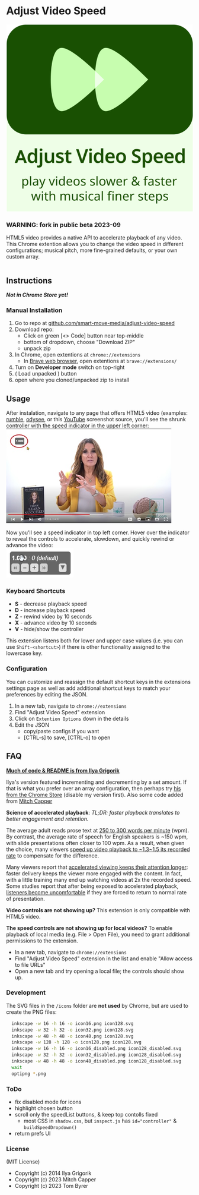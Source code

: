 # Adjust Video Speed

![Adjust Video Speed logo](https://raw.githubusercontent.com/smart-move-media/adjust-video-speed/master/img/adjust-video-speed.logo.svg)

### WARNING: fork in public beta 2023-09

HTML5 video provides a native API to accelerate playback of any video. This Chrome extention allows you to change the video speed in different configurations; musical pitch, more fine-grained defaults, or your own custom array.


~~~## _[Install Chrome Extension](https://github.com/smart-move-media/adjust-video-speed)
~~~

## Instructions
***Not in Chrome Store yet!***

### Manual Installation

  1. Go to repo at [github.com/smart-move-media/adjust-video-speed](https://github.com/smart-move-media/adjust-video-speed)
  2. Download repo:
      * Click on green [<> Code] button near top-middle
      * bottom of dropdown, choose "Download ZIP"
      * unpack zip
  3. In Chrome, open extentions at `chrome://extensions`
      * In [Brave web browser](https://brave.com/), open extentions at `brave://extensions/`
  4. Turn on **Developer mode** switch on top-right
  5. ( Load unpacked ) button
  6. open where you cloned/unpacked zip to install

## Usage

After instalation, navigate to any page that offers HTML5 video (examples: <a href="https://rumble.com/v2bmh7d-oatmeal-cake-and-brown-sugar-glaze-old-fashioned-goodness-heirloom-recipe-t.html" target="_blank">rumble</a>, <a href="https://odysee.com/@fireship/cpu-vs-gpu-vs-tpu-vs-dpu-vs-qpu" target="_blank">odysee</a>, or this <a href="https://youtu.be/DfJrL4LEXz0" target="_blank">YouTube</a> screenshot source, you'll see the shrunk controller with the speed indicator in the upper left corner:<br/>
![Adjust Video Speed UI in upper-left corner](https://raw.githubusercontent.com/smart-move-media/adjust-video-speed/master/img/0-initalizeed-location.jpg)

Now you'll see a speed indicator in top left corner. Hover over the indicator to reveal the controls to accelerate, slowdown, and quickly rewind or advance the video:<br/>
![Adjust Video Speed UI open on hover](https://raw.githubusercontent.com/smart-move-media/adjust-video-speed/master/img/1-hover.jpg)

### Keyboard Shortcuts

- **S** - decrease playback speed
- **D** - increase playback speed
- **Z** - rewind video by 10 seconds
- **X** - advance video by 10 seconds
- **V** - hide/show the controller

This extension listens both for lower and upper case values (i.e. you can use `Shift-<shortcut>`) if there is other functionality assigned to the lowercase key.

### Configuration

You can customize and reassign the default shortcut keys in the extensions settings page as well as add additional shortcut keys to match your preferences by editing the JSON.

1. In a new tab, navigate to `chrome://extensions`
2. Find "Adjust Video Speed" extension
3. Click on `Extention Options` down in the details
4. Edit the JSON
    - copy/paste configs if you want
    - [CTRL-s] to save, [CTRL-o] to open

## FAQ

**[Much of code & README is from Ilya Grigorik](https://github.com/igrigorik/videospeed)**

Ilya's version featured incrementing and decrementing by a set amount.  If that is what you prefer over an array configuration, then perhaps try [his from the Chrome Store](https://chrome.google.com/webstore/detail/video-speed-controller/nffaoalbilbmmfgbnbgppjihopabppdk) (disable my version first).
Also some code added from [Mitch Capper](https://github.com/mitchcapper/videospeed)

**Science of accelerated playback**: _TL;DR: faster playback translates to better engagement and retention._

The average adult reads prose text at [250 to 300 words per minute](http://www.paperbecause.com/PIOP/files/f7/f7bb6bc5-2c4a-466f-9ae7-b483a2c0dca4.pdf) (wpm). By contrast, the average rate of speech for English speakers is ~150 wpm,
with slide presentations often closer to 100 wpm. As a result, when given the choice, many viewers [speed up video playback to ~1.3\~1.5 its recorded rate](http://research.microsoft.com/en-us/um/redmond/groups/coet/compression/chi99/paper.pdf) to compensate for the difference.

Many viewers report that [accelerated viewing keeps their attention longer](http://www.enounce.com/docs/BYUPaper020319.pdf): faster delivery keeps the viewer more engaged with the content. In fact, with a little training many end up watching videos at 2x the recorded speed. Some studies report that after being exposed to accelerated playback, [listeners become uncomfortable](http://alumni.media.mit.edu/~barons/html/avios92.html#beasleyalteredspeech) if they are forced to return to normal rate of presentation.

**Video controls are not showing up?** This extension is only compatible with HTML5 video.

**The speed controls are not showing up for local videos?** To enable playback of local media (e.g. File > Open File), you need to grant additional permissions to the extension.

- In a new tab, navigate to `chrome://extensions`
- Find "Adjust Video Speed" extension in the list and enable "Allow access
  to file URLs"
- Open a new tab and try opening a local file; the controls should show up.

### Development

The SVG files in the `/icons` folder are **not used** by Chrome, but are used to create the PNG files:
```bash
  inkscape -w 16 -h 16 -o icon16.png icon128.svg
  inkscape -w 32 -h 32 -o icon32.png icon128.svg
  inkscape -w 48 -h 48 -o icon48.png icon128.svg
  inkscape -w 128 -h 128 -o icon128.png icon128.svg
  inkscape -w 16 -h 16 -o icon16_disabled.png icon128_disabled.svg
  inkscape -w 32 -h 32 -o icon32_disabled.png icon128_disabled.svg
  inkscape -w 48 -h 48 -o icon48_disabled.png icon128_disabled.svg
  wait
  optipng *.png
```

### ToDo

  * fix disabled mode for icons
  * highlight chosen button
  * scroll only the speedList buttons, & keep top contolls fixed
    + most CSS in `shadow.css`, but `inspect.js` has `id="controller"` & `buildSpeedDropdown()`
  * return prefs UI

### License

(MIT License)
- Copyright (c) 2014 Ilya Grigorik
- Copyright (c) 2023 Mitch Capper
- Copyright (c) 2023 Tom Byrer
